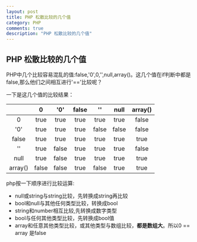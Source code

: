 ```yaml
---
layout: post
title: PHP 松散比较的几个值
category: PHP
comments: true
description: "PHP 松散比较的几个值"
---
```


## PHP 松散比较的几个值
PHP中几个比较容易混乱的值:false,'0',0,'',null,array()。这几个值在if判断中都是false,那么他们之间相互进行'=='比较呢？

一下是这几个值的比较结果：

|       | 0    | '0'   | false | ''    | null     | array() |
|:----:|:--:|:----:|:--:|:--:|:--:|:--:|
0       | true | true  | true  | true  | true | false
'0'     | true | true  | true  | false | false    | false
false   | true | true  | true  | true  | true     | true
''      | true | false | true  | true  | true    | false
null    | true | false | true  | true | true     | true
array() | false | false | true  | false | true    | true


php按一下顺序进行比较运算:
*   null或string与string比较，先转换成string再比较
*   bool和null与其他任何类型比较，转换成bool
*   string和number相互比较,先转换成数字类型
*   bool与任何其他类型比较，先转换成bool值
*   array和任意其他类型比较，或其他类型与数组比较，**都是数组大**。所以0 == array 是false


